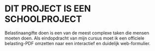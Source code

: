 # DIT PROJECT IS EEN SCHOOLPROJECT

Belastinaangifte doen is een van de meest complexe taken die mensen moeten doen. Als eindopdracht van mijn cursus moet ik een officiele belasting-PDF omzetten naar een interactief en duidelijk web-formulier.
